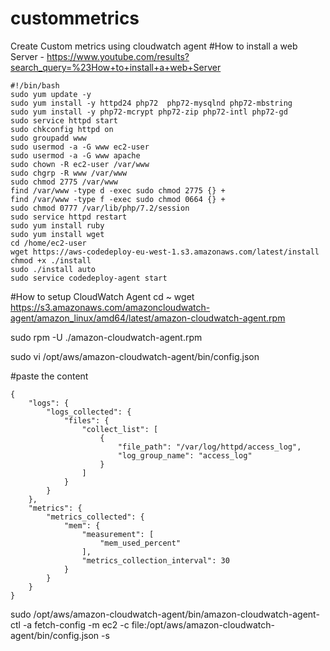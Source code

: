 # custommetrics
Create Custom metrics using cloudwatch agent
#How to install a web Server - https://www.youtube.com/results?search_query=%23How+to+install+a+web+Server
```
#!/bin/bash
sudo yum update -y
sudo yum install -y httpd24 php72  php72-mysqlnd php72-mbstring
sudo yum install -y php72-mcrypt php72-zip php72-intl php72-gd
sudo service httpd start
sudo chkconfig httpd on
sudo groupadd www
sudo usermod -a -G www ec2-user
sudo usermod -a -G www apache
sudo chown -R ec2-user /var/www
sudo chgrp -R www /var/www
sudo chmod 2775 /var/www
find /var/www -type d -exec sudo chmod 2775 {} +
find /var/www -type f -exec sudo chmod 0664 {} +
sudo chmod 0777 /var/lib/php/7.2/session
sudo service httpd restart
sudo yum install ruby
sudo yum install wget
cd /home/ec2-user
wget https://aws-codedeploy-eu-west-1.s3.amazonaws.com/latest/install
chmod +x ./install
sudo ./install auto
sudo service codedeploy-agent start
```
#How to setup CloudWatch Agent 
cd ~
wget https://s3.amazonaws.com/amazoncloudwatch-agent/amazon_linux/amd64/latest/amazon-cloudwatch-agent.rpm

sudo rpm -U ./amazon-cloudwatch-agent.rpm

sudo vi /opt/aws/amazon-cloudwatch-agent/bin/config.json

#paste the content 
```
{
    "logs": {
        "logs_collected": {
            "files": {
                "collect_list": [
                    {
                        "file_path": "/var/log/httpd/access_log",
                        "log_group_name": "access_log"
                    }
                ]
            }
        }
    },
    "metrics": {
        "metrics_collected": {
            "mem": {
                "measurement": [
                    "mem_used_percent"
                ],
                "metrics_collection_interval": 30
            }
        }
    }
}
```
sudo /opt/aws/amazon-cloudwatch-agent/bin/amazon-cloudwatch-agent-ctl -a fetch-config -m ec2 -c file:/opt/aws/amazon-cloudwatch-agent/bin/config.json -s
